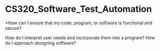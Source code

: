 # CS320_Software_Test_Automation
*How can I ensure that my code, program, or software is functional and secure?

How do I interpret user needs and incorporate them into a program?
How do I approach designing software?
